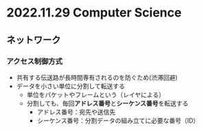 # 2022.11.29 Computer Science

## ネットワーク

### アクセス制御方式

* 共有する伝送路が長時間専有されるのを防ぐため(渋滞回避)
* データを小さい単位に分割して転送する
  + 単位をパケットやフレームという（レイヤによる）
  + 分割しても、毎回**アドレス番号**と**シーケンス番号**を転送する
    - アドレス番号：宛先や送信先
    - シーケンス番号：分割データの組み立てに必要な番号（ID）
